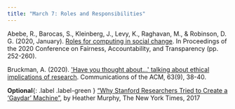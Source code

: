 ```yaml
---
title: "March 7: Roles and Responsibilities"
---
```


Abebe, R., Barocas, S., Kleinberg, J., Levy, K., Raghavan, M., & Robinson, D. G. (2020, January). [Roles for computing in social change](https://drive.google.com/file/d/1LlnD8ChzP7dOMVz0gQFNnmOKfwrzPSLl/view?usp=sharing). In Proceedings of the 2020 Conference on Fairness, Accountability, and Transparency (pp. 252-260).

Bruckman, A. (2020). ['Have you thought about…' talking about ethical implications of research](https://dl.acm.org/doi/fullHtml/10.1145/3377405?casa_token=kxU0LqKabNQAAAAA:6sbSnkZXk3xhqn1qkduuAoazQUXTFI4AhXgd-KSZvJVhNMFcY7Eq1ZITfv-XyTkJv22rdVTNUWk7rg). Communications of the ACM, 63(9), 38-40.

**Optional**{: .label .label-green } [“Why Stanford Researchers Tried to Create a ‘Gaydar’ Machine”](https://www.nytimes.com/2017/10/09/science/stanford-sexual-orientation-study.html), by Heather Murphy, The New York Times, 2017
